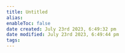 ```yaml
---
title: Untitled
alias: 
enableToc: false
date created: July 23rd 2023, 6:49:32 pm
date modified: July 23rd 2023, 6:49:44 pm
tags: 
---
```

